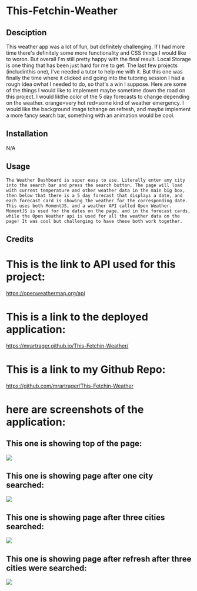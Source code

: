 # This-Fetchin-Weather

## Desciption 
This weather app was a lot of fun, but definitely challenging. If I had more time there's definitely some more functionality and CSS things I would like to woron. But overall I'm still pretty happy with the final result. Local Storage is one thing that has been just hard for me to get. The last few projects (includinthis one), I've needed a tutor to help me with it. But this one was finally the time where it clicked and going into the tutoring session I had a rough idea owhat I needed to do, so that's a win I suppose. Here are some of the things I would like to implement maybe sometime down the road on this project. I would likthe color of the 5 day forecasts to change depending on the weather. orange=very hot  red=some kind of weather emergency. I would like the background image tchange on refresh, and maybe implement a more fancy search bar, something with an animation would be cool.  



## Installation
 
N/A
 
## Usage
    The Weather Dashboard is super easy to use. Literally enter any city into the search bar and press the search button. The page will load with current temperature and other weather data in the main big box, then below that there is a 5 day forecast that displays a date, and each forecast card is showing the weather for the corresponding date. This uses both MomentJS, and a weather API called Open Weather. MomentJS is used for the dates on the page, and in the forecast cards, while the Open Weather api is used for all the weather data on the page! It was cool but challenging to have these both work together.


## Credits 

# This is the link to API used for this project: 
https://openweathermap.org/api 


# This is a link to the deployed application: 
https://mrartrager.github.io/This-Fetchin-Weather/ 

# This is a link to my Github Repo: 
https://github.com/mrartrager/This-Fetchin-Weather



# here are screenshots of the application:

## This one is showing top of the page:
![](screenshots/weather%20Dashboard.png)

## This one is showing page after one city searched: 
![](screenshots/weather%201%20city.png)

## This one is showing page after three cities searched:
![](screenshots/weather%203%20cities.png)

## This one is showing page after refresh after three cities were searched:
![](screenshots/city%20refresh.png)